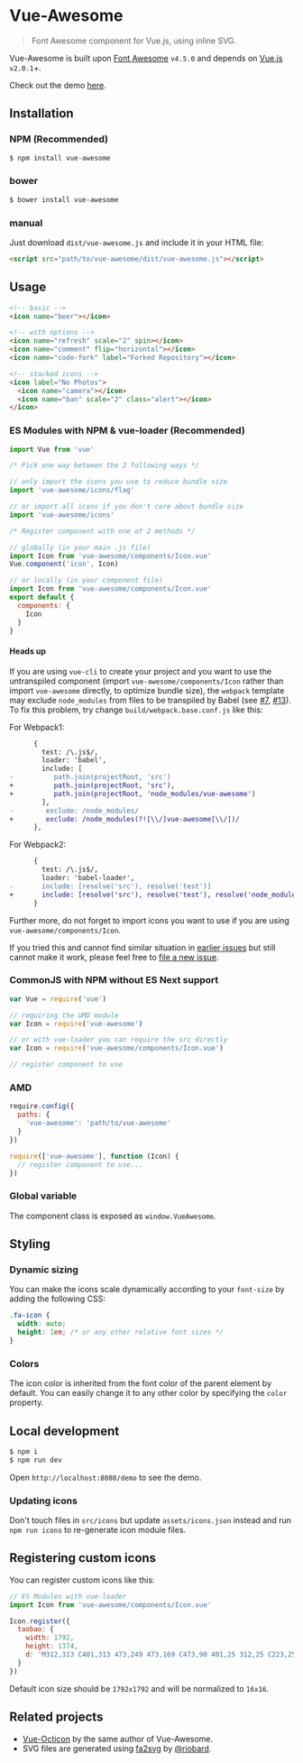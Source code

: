 # Vue-Awesome

> Font Awesome component for Vue.js, using inline SVG.

Vue-Awesome is built upon [Font Awesome](https://github.com/FortAwesome/Font-Awesome) `v4.5.0` and depends on [Vue.js](https://vuejs.org/) `v2.0.1`+.

Check out the demo [here](https://justineo.github.io/vue-awesome/demo/).

## Installation

### NPM (Recommended)

```bash
$ npm install vue-awesome
```

### bower

```bash
$ bower install vue-awesome
```

### manual

Just download `dist/vue-awesome.js` and include it in your HTML file:

```html
<script src="path/to/vue-awesome/dist/vue-awesome.js"></script>
```

## Usage

```html
<!-- basic -->
<icon name="beer"></icon>

<!-- with options -->
<icon name="refresh" scale="2" spin></icon>
<icon name="comment" flip="horizontal"></icon>
<icon name="code-fork" label="Forked Repository"></icon>

<!-- stacked icons -->
<icon label="No Photos">
  <icon name="camera"></icon>
  <icon name="ban" scale="2" class="alert"></icon>
</icon>
```

### ES Modules with NPM & vue-loader (Recommended)

```js
import Vue from 'vue'

/* Pick one way between the 2 following ways */

// only import the icons you use to reduce bundle size
import 'vue-awesome/icons/flag'

// or import all icons if you don't care about bundle size
import 'vue-awesome/icons'

/* Register component with one of 2 methods */

// globally (in your main .js file)
import Icon from 'vue-awesome/components/Icon.vue'
Vue.component('icon', Icon)

// or locally (in your component file)
import Icon from 'vue-awesome/components/Icon.vue'
export default {
  components: {
    Icon
  }
}
```

#### Heads up

If you are using `vue-cli` to create your project and you want to use the untranspiled component (import `vue-awesome/components/Icon` rather than import `vue-awesome` directly, to optimize bundle size), the `webpack` template may exclude `node_modules` from files to be transpiled by Babel (see [#7](https://github.com/Justineo/vue-awesome/issues/7), [#13](https://github.com/Justineo/vue-awesome/issues/13)). To fix this problem, try change `build/webpack.base.conf.js` like this:

For Webpack1:

```diff
      {
        test: /\.js$/,
        loader: 'babel',
        include: [
-          path.join(projectRoot, 'src')
+          path.join(projectRoot, 'src'),
+          path.join(projectRoot, 'node_modules/vue-awesome')
        ],
-        exclude: /node_modules/
+        exclude: /node_modules(?![\\/]vue-awesome[\\/])/
      },
```

For Webpack2:

```diff
      {
        test: /\.js$/,
        loader: 'babel-loader',
-       include: [resolve('src'), resolve('test')]
+       include: [resolve('src'), resolve('test'), resolve('node_modules/vue-awesome')]
      }
```

Further more, do not forget to import icons you want to use if you are using `vue-awesome/components/Icon`.

If you tried this and cannot find similar situation in [earlier issues](https://github.com/Justineo/vue-awesome/issues?utf8=%E2%9C%93&q=is%3Aissue) but still cannot make it work, please feel free to [file a new issue](https://github.com/Justineo/vue-awesome/issues/new).

### CommonJS with NPM without ES Next support

```js
var Vue = require('vue')

// requiring the UMD module
var Icon = require('vue-awesome')

// or with vue-loader you can require the src directly
var Icon = require('vue-awesome/components/Icon.vue')

// register component to use
```

### AMD

```js
require.config({
  paths: {
    'vue-awesome': 'path/to/vue-awesome'
  }
})

require(['vue-awesome'], function (Icon) {
  // register component to use...
})
```

### Global variable

The component class is exposed as `window.VueAwesome`.

## Styling

### Dynamic sizing

You can make the icons scale dynamically according to your `font-size` by adding the following CSS:

```css
.fa-icon {
  width: auto;
  height: 1em; /* or any other relative font sizes */
}
```

### Colors

The icon color is inherited from the font color of the parent element by default. You can easily change it to any other color by specifying the `color` property.

## Local development

```bash
$ npm i
$ npm run dev
```

Open `http://localhost:8080/demo` to see the demo.

### Updating icons

Don't touch files in `src/icons` but update `assets/icons.json` instead and run `npm run icons` to re-generate icon module files.

## Registering custom icons

You can register custom icons like this:

```js
// ES Modules with vue-loader
import Icon from 'vue-awesome/components/Icon.vue'

Icon.register({
  taobao: {
    width: 1792,
    height: 1374,
    d: 'M312,313 C401,313 473,249 473,169 C473,90 401,25 312,25 C223,25 151,90 151,169 C151,249 223,313 312,313 L312,313 Z M178,372 L77,527 L264,644 C264,644 389,707 330,827 C274,940 2,1188 2,1188 L246,1340 C414,974 404,1023 446,891 C489,757 499,654 425,580 C330,485 319,476 178,372 L178,372 Z M1760,331 C1760,331 1708,-81 806,174 C844,107 863,63 863,63 L638,0 C638,0 547,296 385,435 C385,435 542,525 540,522 C585,478 625,432 660,388 C696,372 731,357 765,343 C723,419 656,531 588,602 L683,685 C683,685 748,622 819,547 L899,547 L899,686 L585,686 L585,796 L899,796 L899,1062 C895,1061 891,1061 887,1061 C853,1059 798,1054 778,1020 C752,980 771,905 772,859 L555,859 L547,863 C547,863 468,1219 777,1211 C1065,1219 1231,1131 1310,1070 L1342,1188 L1520,1114 L1399,819 L1255,863 L1282,965 C1245,992 1202,1013 1156,1028 L1156,796 L1462,796 L1462,686 L1156,686 L1156,547 L1464,547 L1464,437 L917,437 C956,389 987,345 996,317 L900,291 C1309,145 1537,170 1535,410 L1535,1042 C1535,1042 1559,1259 1310,1244 L1176,1215 L1144,1343 C1144,1343 1725,1508 1772,1062 C1820,615 1760,331 1760,331 L1760,331 Z'
  }
})
```

Default icon size should be `1792x1792` and will be normalized to `16x16`.

## Related projects

* [Vue-Octicon](https://github.com/Justineo/vue-octicon) by the same author of Vue-Awesome.
* SVG files are generated using [fa2svg](https://github.com/riobard/font-awesome-svg) by [@riobard](https://github.com/riobard).
